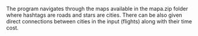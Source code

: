 The program navigates through the maps available in the mapa.zip folder where hashtags are roads and stars are cities. 
There can be also given direct connections between cities in the input (flights) along with their time cost.
